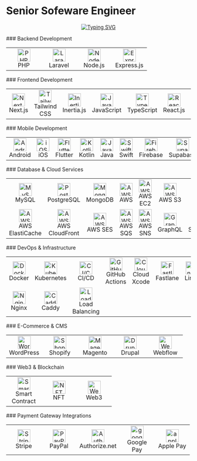 # Senior Sofeware Engineer

<p align="center">
    <a href="https://github.com/always-together612">
        <img src="https://readme-typing-svg.demolab.com?font=Fira+Code&weight=600&duration=2000&pause=1000&center=true&width=1000&lines=I'm + Senior + Software + Engineer + ( Frontend, + Backend, + Mobile, + Devops )" alt="Typing SVG" /0>
    </a>
</p>
### Backend Development
<table>
  <tr>
    <td align="center" width="80">
      <img width="35" height="35" src="https://skillicons.dev/icons?i=php" alt="PHP" />
      <br>PHP
    </td>
    <td align="center" width="80">
      <img width="35" height="35" src="https://skillicons.dev/icons?i=laravel" alt="Laravel" />
      <br>Laravel
    </td>
    <td align="center" width="80">
      <img width="35" height="35" src="https://skillicons.dev/icons?i=nodejs" alt="Node.js" />
      <br>Node.js
    </td>
    <td align="center" width="80">
      <img width="35" height="35" src="https://skillicons.dev/icons?i=express" alt="Express.js" />
      <br>Express.js
    </td>
  </tr>
</table>
### Frontend Development
<table>
  <tr>
    <td align="center" width="80">
      <img width="35" height="35" src="https://skillicons.dev/icons?i=nextjs" alt="Next.js" />
      <br>Next.js
    </td>
    <td align="center" width="80">
      <img width="35" height="35" src="https://skillicons.dev/icons?i=tailwind" alt="Tailwind CSS" />
      <br>Tailwind CSS
    </td>
    <td align="center" width="80">
      <img width="35" height="35" src="https://skillicons.dev/icons?i=inertia" alt="Inertia.js" />
      <br>Inertia.js
    </td>
        <td align="center" width="80">
      <img width="35" height="35" src="https://skillicons.dev/icons?i=js" alt="JavaScript" />
      <br>JavaScript
    </td>
    <td align="center" width="80">
      <img width="35" height="35" src="https://skillicons.dev/icons?i=ts" alt="TypeScript" />
      <br>TypeScript
    </td>
    <td align="center" width="80">
      <img width="35" height="35" src="https://skillicons.dev/icons?i=react" alt="React.js" />
      <br>React.js
    </td>
    <td align="center" width="80">
      <img width="35" height="35" src="https://skillicons.dev/icons?i=vue" alt="Vue.js" />
      <br>Vue.js
    </td>
  </tr>
</table>
### Mobile Development
<table>
  <tr>
    <td align="center" width="80">
      <img width="35" height="35" src="https://skillicons.dev/icons?i=android" alt="Android" />
      <br>Android
    </td>
    <td align="center" width="80">
      <img width="35" height="35" src="https://skillicons.dev/icons?i=ios" alt="iOS" />
      <br>iOS
    </td>
    <td align="center" width="80">
      <img width="35" height="35" src="https://skillicons.dev/icons?i=flutter" alt="Flutter" />
      <br>Flutter
    </td>
    <td align="center" width="80">
      <img width="35" height="35" src="https://skillicons.dev/icons?i=kotlin" alt="Kotlin" />
      <br>Kotlin
    </td>
    <td align="center" width="80">
      <img width="35" height="35" src="https://skillicons.dev/icons?i=java" alt="Java" />
      <br>Java
    </td>
    <td align="center" width="80">
      <img width="35" height="35" src="https://skillicons.dev/icons?i=swift" alt="Swift" />
      <br>Swift
    </td>
    <td align="center" width="80">
      <img width="35" height="35" src="https://skillicons.dev/icons?i=firebase" alt="Firebase" />
      <br>Firebase
    </td>
    <td align="center" width="80">
      <img width="35" height="35" src="https://skillicons.dev/icons?i=supabase" alt="Supabase" />
      <br>Supabase
    </td>
  </tr>
</table>
### Database & Cloud Services
<table>
  <tr>
    <td align="center" width="80">
      <img width="35" height="35" src="https://skillicons.dev/icons?i=mysql" alt="MySQL" />
      <br>MySQL
    </td>
    <td align="center" width="80">
      <img width="35" height="35" src="https://skillicons.dev/icons?i=postgresql" alt="PostgreSQL" />
      <br>PostgreSQL
    </td>
    <td align="center" width="80">
      <img width="35" height="35" src="https://skillicons.dev/icons?i=mongodb" alt="MongoDB" />
      <br>MongoDB
    </td>
    <td align="center" width="80">
      <img width="35" height="35" src="https://skillicons.dev/icons?i=aws" alt="AWS" />
      <br>AWS
    </td>
    <td align="center" width="80">
      <img width="35" height="35" src="https://skillicons.dev/icons?i=ec2" alt="AWS EC2" />
      <br>AWS EC2
    </td>
    <td align="center" width="80">
      <img width="35" height="35" src="https://skillicons.dev/icons?i=s3" alt="AWS S3" />
      <br>AWS S3
    </td>
    <td align="center" width="80">
      <img width="35" height="35" src="https://skillicons.dev/icons?i=lambda" alt="AWS Lambda" />
      <br>AWS Lambda
    </td>
    <td align="center" width="80">
      <img width="35" height="35" src="https://skillicons.dev/icons?i=dynamodb" alt="AWS DynamoDB" />
      <br>AWS DynamoDB
    </td>
  </tr>
  <tr>
    <td align="center" width="80">
      <img width="35" height="35" src="https://skillicons.dev/icons?i=elasticache" alt="AWS ElastiCache" />
      <br>AWS ElastiCache
    </td>
    <td align="center" width="80">
      <img width="35" height="35" src="https://skillicons.dev/icons?i=cloudfront" alt="AWS CloudFront" />
      <br>AWS CloudFront
    </td>
    <td align="center" width="80">
      <img width="35" height="35" src="https://skillicons.dev/icons?i=ses" alt="AWS SES" />
      <br>AWS SES
    </td>
    <td align="center" width="80">
      <img width="35" height="35" src="https://skillicons.dev/icons?i=sqs" alt="AWS SQS" />
      <br>AWS SQS
    </td>
    <td align="center" width="80">
      <img width="35" height="35" src="https://skillicons.dev/icons?i=sns" alt="AWS SNS" />
      <br>AWS SNS
    </td>
    <td align="center" width="80">
      <img width="35" height="35" src="https://skillicons.dev/icons?i=graphql" alt="GraphQL" />
      <br>GraphQL
    </td>
    <td align="center" width="80">
      <img width="35" height="35" src="https://skillicons.dev/icons?i=serverless" alt="Serverless" />
      <br>Serverless
    </td>
  </tr>
</table>
### DevOps & Infrastructure
<table>
  <tr>
    <td align="center" width="80">
      <img width="35" height="35" src="https://skillicons.dev/icons?i=docker" alt="Docker" />
      <br>Docker
    </td>
    <td align="center" width="80">
      <img width="35" height="35" src="https://skillicons.dev/icons?i=kubernetes" alt="Kubernetes" />
      <br>Kubernetes
    </td>
    <td align="center" width="80">
      <img width="35" height="35" src="https://skillicons.dev/icons?i=circleci" alt="CI/CD" />
      <br>CI/CD
    </td>
    <td align="center" width="80">
      <img width="35" height="35" src="https://skillicons.dev/icons?i=githubactions" alt="GitHub Actions" />
      <br>GitHub Actions
    </td>
    <td align="center" width="80">
      <img width="35" height="35" src="https://skillicons.dev/icons?i=xcode" alt="Cloud Xcode" />
      <br>Cloud Xcode
    </td>
    <td align="center" width="80">
      <img width="35" height="35" src="https://skillicons.dev/icons?i=fastlane" alt="Fastlane" />
      <br>Fastlane
    </td>
    <td align="center" width="80">
      <img width="35" height="35" src="https://skillicons.dev/icons?i=linux" alt="Linux" />
      <br>Linux
    </td>
    <td align="center" width="80">
      <img width="35" height="35" src="https://skillicons.dev/icons?i=apache" alt="Apache" />
      <br>Apache
    </td>
  </tr>
  <tr>
    <td align="center" width="80">
      <img width="35" height="35" src="https://skillicons.dev/icons?i=nginx" alt="Nginx" />
      <br>Nginx
    </td>
    <td align="center" width="80">
      <img width="35" height="35" src="https://skillicons.dev/icons?i=caddy" alt="Caddy" />
      <br>Caddy
    </td>
    <td align="center" width="80">
      <img width="35" height="35" src="https://skillicons.dev/icons?i=loadbalancer" alt="Load Balancing" />
      <br>Load Balancing
    </td>
  </tr>
</table>
### E-Commerce & CMS
<table>
  <tr>
    <td align="center" width="80">
      <img width="35" height="35" src="https://skillicons.dev/icons?i=wordpress" alt="WordPress" />
      <br>WordPress
    </td>
    <td align="center" width="80">
      <img width="35" height="35" src="https://skillicons.dev/icons?i=shopify" alt="Shopify" />
      <br>Shopify
    </td>
    <td align="center" width="80">
      <img width="35" height="35" src="https://skillicons.dev/icons?i=magento" alt="Magento" />
      <br>Magento
    </td>
    <td align="center" width="80">
      <img width="35" height="35" src="https://skillicons.dev/icons?i=drupal" alt="Drupal" />
      <br>Drupal
    </td>
    <td align="center" width="80">
      <img width="35" height="35" src="https://skillicons.dev/icons?i=webflow" alt="Webflow" />
      <br>Webflow
    </td>
  </tr>
</table>
### Web3 & Blockchain
<table>
  <tr>
    <td align="center" width="80">
      <img width="35" height="35" src="https://skillicons.dev/icons?i=ethereum" alt="Smart Contract" />
      <br>Smart Contract
    </td>
    <td align="center" width="80">
      <img width="35" height="35" src="https://skillicons.dev/icons?i=nft" alt="NFT" />
      <br>NFT
    </td>
    <td align="center" width="80">
      <img width="35" height="35" src="https://skillicons.dev/icons?i=web3" alt="Web3" />
      <br>Web3
    </td>
  </tr>
</table>
### Payment Gateway Integrations
<table>
  <tr>
    <td align="center" width="80">
      <img width="35" height="35" src="https://skillicons.dev/icons?i=stripe" alt="Stripe" />
      <br>Stripe
    </td>
    <td align="center" width="80">
      <img width="35" height="35" src="https://skillicons.dev/icons?i=paypal" alt="PayPal" />
      <br>PayPal
    </td>
    <td align="center" width="80">
      <img width="35" height="35" src="https://skillicons.dev/icons?i=authorizenet" alt="Authorize.net" />
      <br>Authorize.net
    </td>
      <td align="center" width="80">
      <img width="35" height="35" src="https://skillicons.dev/icons?i=googlepay" alt="googlepay" />
      <br>Google Pay
    </td>
    <td align="center" width="80">
      <img width="35" height="35" src="https://skillicons.dev/icons?i=apple" alt="applepay" />
      <br>Apple Pay
    </td>
  </tr>
</table>


